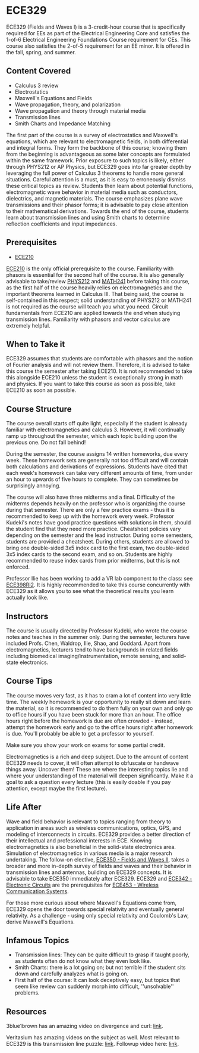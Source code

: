 # ECE329

ECE329 (Fields and Waves I) is a 3-credit-hour course that is specifically required for EEs as part of the Electrical Engineering Core and satisfies the 1-of-6 Electrical Engineering Foundations Course requirement for CEs. This course also satisfies the 2-of-5 requirement for an EE minor. It is offered in the fall, spring, and summer.

## Content Covered

- Calculus 3 review
- Electrostatics
- Maxwell's Equations and Fields
- Wave propagation, theory, and polarization
- Wave propagation and theory through material media
- Transmission lines
- Smith Charts and Impedance Matching

The first part of the course is a survey of electrostatics and Maxwell's equations, which are relevant to electromagnetic fields, in both differential and integral forms. They form the backbone of this course; knowing them from the beginning is advantageous as some later concepts are formulated within the same framework. Prior exposure to such topics is likely, either through PHYS212 or AP Physics, but ECE329 goes into far greater depth by leveraging the full power of Calculus 3 theorems to handle more general situations. Careful attention is a must, as it is easy to erroneously dismiss these critical topics as review. Students then learn about potential functions, electromagnetic wave behavior in material media such as conductors, dielectrics, and magnetic materials. The course emphasizes plane wave transmissions and their phasor forms; it is advisable to pay close attention to their mathematical derivations. Towards the end of the course, students learn about transmission lines and using Smith charts to determine reflection coefficients and input impedances.

## Prerequisites

- [ECE210](ECE210.md)

[ECE210](ECE210.md) is the only official prerequisite to the course. Familiarity with phasors is essential for the second half of the course. It is also generally advisable to take/review [PHYS212](../PHYS%20Course%20Offerings/PHYS212.md) and [MATH241](../MATH%20Course%20Offerings/MATH241.md) before taking this course, as the first half of the course heavily relies on electromagnetics and the important theorems learned in Calculus III. That being said, the course is self-contained in this respect; solid understanding of PHYS212 or MATH241 is not required as the course will teach you what you need. Circuit fundamentals from ECE210 are applied towards the end when studying transmission lines. Familiarity with phasors and vector calculus are extremely helpful.

## When to Take it

ECE329 assumes that students are comfortable with phasors and the notion of Fourier analysis and will not review them. Therefore, it is advised to take this course the semester after taking ECE210. It is not recommended to take this alongside ECE210 unless the student is exceptionally strong in math and physics. If you want to take this course as soon as possible, take ECE210 as soon as possible.

## Course Structure

The course overall starts off quite light, especially if the student is already familiar with electromagnetics and calculus 3. However, it will continually ramp up throughout the semester, which each topic building upon the previous one. Do not fall behind!

During the semester, the course assigns 14 written homeworks, due every week. These homework sets are generally not too difficult and will contain both calculations and derivations of expressions. Students have cited that each week's homework can take very different amounts of time, from under an hour to upwards of five hours to complete. They can sometimes be surprisingly annoying.

The course will also have three midterms and a final. Difficulty of the midterms depends heavily on the professor who is organizing the course during that semester. There are only a few practice exams - thus it is recommended to keep up with the homework every week. Professor Kudeki's notes have good practice questions with solutions in them, should the student find that they need more practice. Cheatsheet policies vary depending on the semester and the lead instructor. During some semesters, students are provided a cheatsheet. During others, students are allowed to bring one double-sided 3x5 index card to the first exam, two double-sided 3x5 index cards to the second exam, and so on. Students are highly recommended to reuse index cards from prior midterms, but this is not enforced.

Professor Ilie has been working to add a VR lab component to the class: see [ECE398RI2](ECE398.md). It is highly recommended to take this course concurrently with ECE329 as it allows you to see what the theoretical results you learn actually look like.

## Instructors

The course is usually directed by Professor Kudeki, who wrote the course notes and teaches in the summer only. During the semester, lecturers have included Profs. Chen, Waldrop, Ilie, Shao, and Goddard. Apart from electromagnetics, lecturers tend to have backgrounds in related fields including biomedical imaging/instrumentation, remote sensing, and solid-state electronics.

## Course Tips

The course moves very fast, as it has to cram a lot of content into very little time. The weekly homework is your opportunity to really sit down and learn the material, so it is recommended to do them fully on your own and only go to office hours if you have been stuck for more than an hour. The office hours right before the homework is due are often crowded - instead, attempt the homework early and go to the office hours right after homework is due. You'll probably be able to get a professor to yourself.

Make sure you show your work on exams for some partial credit.

Electromagnetics is a rich and deep subject. Due to the amount of content ECE329 needs to cover, it will often attempt to obfuscate or handwave things away. Uncover them! These are where the interesting topics lie and where your understanding of the material will deepen significantly. Make it a goal to ask a question every lecture (this is easily doable if you pay attention, except maybe the first lecture).

## Life After

Wave and field behavior is relevant to topics ranging from theory to application in areas such as wireless communications, optics, GPS, and modeling of interconnects in circuits. ECE329 provides a better direction of their intellectual and professional interests in ECE. Knowing electromagnetics is also beneficial in the solid-state electronics area. Simulation of electromagnetics in various media is a major research undertaking. The follow-on elective, [ECE350 - Fields and Waves II](ECE350.md), takes a broader and more in-depth survey of fields and waves and their behavior in transmission lines and antennas, building on ECE329 concepts. It is advisable to take ECE350 immediately after ECE329. ECE329 and [ECE342 - Electronic Circuits](ECE342.md) are the prerequisites for [ECE453 - Wireless Communication Systems](ECE453.md).

For those more curious about where Maxwell's Equations come from, ECE329 opens the door towards special relativity and eventually general relativity. As a challenge - using only special relativity and Coulomb's Law, derive Maxwell's Equations.

## Infamous Topics

- Transmission lines: They can be quite difficult to grasp if taught poorly, as students often do not know what they even look like.
- Smith Charts: there is a lot going on; but not terrible if the student sits down and carefully analyzes what is going on.
- First half of the course: It can look deceptively easy, but topics that seem like review can suddenly morph into difficult, ''unsolvable'' problems.

## Resources

3blue1brown has an amazing video on divergence and curl: [link](https://www.youtube.com/watch?v=rB83DpBJQsE).

Veritasium has amazing videos on the subject as well. Most relevant to ECE329 is this transmission line puzzle: [link](https://www.youtube.com/watch?v=bHIhgxav9LY). Followup video here: [link](https://www.youtube.com/watch?v=oI_X2cMHNe0).
